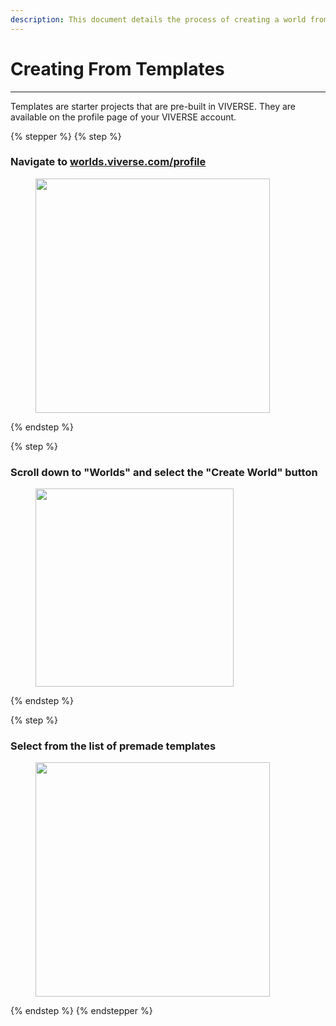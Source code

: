 ```yaml
---
description: This document details the process of creating a world from a template.
---
```


# Creating From Templates



***

Templates are starter projects that are pre-built in VIVERSE. They are available on the profile page of your VIVERSE account.

{% stepper %}
{% step %}
### Navigate to [worlds.viverse.com/profile](https://worlds.viverse.com/profile)

<figure><img src="../.gitbook/assets/Screenshot 2025-06-08 at 10.51.21 AM.png" alt="" width="375"><figcaption></figcaption></figure>
{% endstep %}

{% step %}
### Scroll down to "Worlds" and select the "Create World" button

<figure><img src="../.gitbook/assets/Screenshot 2025-06-08 at 10.50.51 AM.png" alt="" width="317"><figcaption></figcaption></figure>
{% endstep %}

{% step %}
### Select from the list of premade templates

<figure><img src="../.gitbook/assets/Screenshot 2025-06-08 at 10.48.44 AM (1).png" alt="" width="375"><figcaption></figcaption></figure>
{% endstep %}
{% endstepper %}

